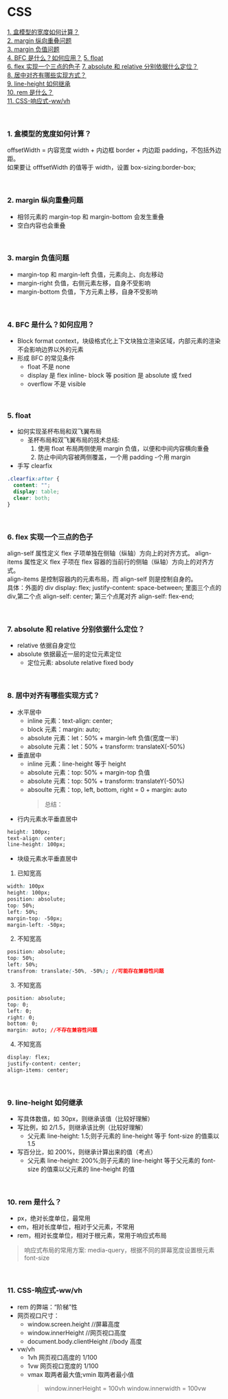 # CSS

[1. 盒模型的宽度如何计算？](#pro1)  
[2. margin 纵向重叠问题](#pro2)  
[3. margin 负值问题](#pro3)  
[4. BFC 是什么？如何应用？](#pro4)
[5. float](#pro5)  
[6. flex 实现一个三点的色子](#pro6)
[7. absolute 和 relative 分别依据什么定位？](#pro7)  
[8. 居中对齐有哪些实现方式？](#pro8)  
[9. line-height 如何继承](#pro9)  
[10. rem 是什么？](#pro10)  
[11. CSS-响应式-ww/vh](#pro11)

<br>

<h3 id="pro1">1. 盒模型的宽度如何计算？</h3>

offsetWidth = 内容宽度 width + 内边框 border + 内边距 padding，不包括外边距。  
如果要让 offfsetWidth 的值等于 width，设置 box-sizing:border-box;

<br>

<h3 id="pro2">2. margin 纵向重叠问题</h3>

- 相邻元素的 margin-top 和 margin-bottom 会发生重叠
- 空白内容也会重叠

<br>

<h3 id="pro3">3. margin 负值问题</h3>

- margin-top 和 margin-left 负值，元素向上、向左移动
- margin-right 负值，右侧元素左移，自身不受影响
- margin-bottom 负值，下方元素上移，自身不受影响

<br>

<h3 id="pro4"> 4. BFC 是什么？如何应用？</h3>

- Block format context，块级格式化上下文块独立渲染区域，内部元素的渲染不会影响边界以外的元素
- 形成 BFC 的常见条件
  - float 不是 none
  - display 是 flex inline- block 等 position 是 absolute 或 fxed
  - overflow 不是 visible

<br>

<h3 id="pro5">5. float</h3>

- 如何实现圣杯布局和双飞翼布局
  - 圣杯布局和双飞翼布局的技术总结:
    1. 使用 float 布局两侧使用 margin 负值，以便和中间内容横向重叠
    2. 防止中间内容被两侧覆盖，一个用 padding -个用 margin
- 手写 clearfix

```css
.clearfix:after {
  content: "";
  display: table;
  clear: both;
}
```

<br>

<h3 id="pro6">6. flex 实现一个三点的色子</h3>

align-self 属性定义 flex 子项单独在侧轴（纵轴）方向上的对齐方式。
align-items 属性定义 flex 子项在 flex 容器的当前行的侧轴（纵轴）方向上的对齐方式。  
align-items 是控制容器内的元素布局，而 align-self 则是控制自身的。  
具体：外面的 div display: flex; justify-content: space-between; 里面三个点的 div,第二个点 align-self: center; 第三个点尾对齐 align-self: flex-end;

<br>

<h3 id="pro7">7. absolute 和 relative 分别依据什么定位？</h3>

- relative 依据自身定位
- absolute 依据最近一层的定位元素定位
  - 定位元素: absolute relative fixed body

<br>

<h3 id="pro8">8. 居中对齐有哪些实现方式？</h3>

- 水平居中
  - inline 元素：text-align: center;
  - block 元素：margin: auto;
  - absolute 元素：let：50% + margin-left 负值(宽度一半)
  - absolute 元素：let：50% + transform: translateX(-50%)
- 垂直居中
  - inline 元素：line-height 等于 height
  - absolute 元素：top: 50% + margin-top 负值
  - absolute 元素：top: 50% + transform: translateY(-50%)
  - absoulte 元素：top, left, bottom, right = 0 + margin: auto
    > 总结：
- 行内元素水平垂直居中

```css
height: 100px;
text-align: center;
line-height: 100px;
```

- 块级元素水平垂直居中

1. 已知宽高

```css
width: 100px
height: 100px;
position: absolute;
top: 50%;
left: 50%;
margin-top: -50px;
margin-left: -50px;
```

2. 不知宽高

```css
position: absolute;
top: 50%;
left: 50%;
transfrom: translate(-50%, -50%); //可能存在兼容性问题
```

3. 不知宽高

```css
position: absolute;
top: 0;
left: 0;
right: 0;
bottom: 0;
margin: auto; //不存在兼容性问题
```

4. 不知宽高

```css
display: flex;
justify-content: center;
align-items: center;
```

<br>

<h3 id="pro9">9. line-height 如何继承</h3>

- 写具体数值，如 30px，则继承该值（比较好理解）
- 写比例，如 2/1.5，则继承该比例（比较好理解）
  - 父元素 line-height: 1.5;则子元素的 line-height 等于 font-size 的值乘以 1.5
- 写百分比，如 200%，则继承计算出来的值（考点）
  - 父元素 line-height: 200%;则子元素的 line-height 等于父元素的 font-size 的值乘以父元素的 line-height 的值

<br>

<h3 id="pro10">10. rem 是什么？</h3>

- px，绝对长度单位，最常用
- em，相对长度单位，相对于父元素，不常用
- rem，相对长度单位，相对于根元素，常用于响应式布局

> 响应式布局的常用方案: media-query，根据不同的屏幕宽度设置根元素 font-size

<br>

<h3 id="pro11">11. CSS-响应式-ww/vh</h3>

- rem 的弊端：“阶梯”性
- 网页视口尺寸：
  - window.screen.height //屏幕高度
  - window.innerHeight //网页视口高度
  - document.body.clientHeight //body 高度
- vw/vh
  - 1vh 网页视口高度的 1/100
  - 1vw 网页视口宽度的 1/100
  - vmax 取两者最大值;vmin 取两者最小值
    > window.innerHeight = 100vh
    > window.innerwidth = 100vw
